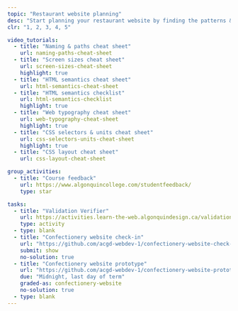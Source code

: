 ```yaml
---
topic: "Restaurant website planning"
desc: "Start planning your restaurant website by finding the patterns & the basic CSS properties you need."
clr: "1, 2, 3, 4, 5"

video_tutorials:
  - title: "Naming & paths cheat sheet"
    url: naming-paths-cheat-sheet
  - title: "Screen sizes cheat sheet"
    url: screen-sizes-cheat-sheet
    highlight: true
  - title: "HTML semantics cheat sheet"
    url: html-semantics-cheat-sheet
  - title: "HTML semantics checklist"
    url: html-semantics-checklist
    highlight: true
  - title: "Web typography cheat sheet"
    url: web-typography-cheat-sheet
    highlight: true
  - title: "CSS selectors & units cheat sheet"
    url: css-selectors-units-cheat-sheet
    highlight: true
  - title: "CSS layout cheat sheet"
    url: css-layout-cheat-sheet

group_activities:
  - title: "Course feedback"
    url: https://www.algonquincollege.com/studentfeedback/
    type: star

tasks:
  - title: "Validation Verifier"
    url: https://activities.learn-the-web.algonquindesign.ca/validation-verifier/
    type: activity
  - type: blank
  - title: "Confectionery website check-in"
    url: "https://github.com/acgd-webdev-1/confectionery-website-check-in"
    submit: show
    no-solution: true
  - title: "Confectionery website prototype"
    url: "https://github.com/acgd-webdev-1/confectionery-website-prototype"
    due: "Midnight, last day of term"
    graded-as: confectionery-website
    no-solution: true
  - type: blank
---
```

